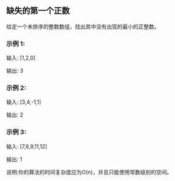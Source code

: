 ## 缺失的第一个正数

给定一个未排序的整数数组，找出其中没有出现的最小的正整数。

### 示例 1:

输入: [1,2,0]

输出: 3

### 示例 2:

输入: [3,4,-1,1]

输出: 2

### 示例 3:

输入: [7,8,9,11,12]

输出: 1

说明:你的算法的时间复杂度应为O(n)，并且只能使用常数级别的空间。
